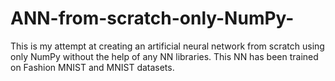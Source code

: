 # ANN-from-scratch-only-NumPy-
This is my attempt at creating an artificial neural network from scratch using only NumPy without the help of any NN libraries. This NN has been trained on Fashion MNIST and MNIST datasets.
